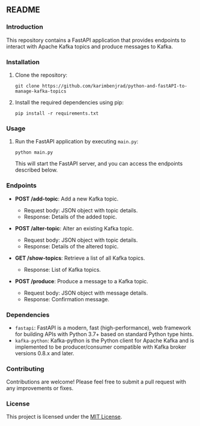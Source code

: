 ## README

### Introduction
This repository contains a FastAPI application that provides endpoints to interact with Apache Kafka topics and produce messages to Kafka.

### Installation
1. Clone the repository:
   ```
   git clone https://github.com/karimbenjrad/python-and-fastAPI-to-manage-kafka-topics
   ```
2. Install the required dependencies using pip:
   ```
   pip install -r requirements.txt
   ```

### Usage
1. Run the FastAPI application by executing `main.py`:
   ```
   python main.py
   ```
   This will start the FastAPI server, and you can access the endpoints described below.

### Endpoints
- **POST /add-topic**: Add a new Kafka topic.
  - Request body: JSON object with topic details.
  - Response: Details of the added topic.
  
- **POST /alter-topic**: Alter an existing Kafka topic.
  - Request body: JSON object with topic details.
  - Response: Details of the altered topic.
  
- **GET /show-topics**: Retrieve a list of all Kafka topics.
  - Response: List of Kafka topics.
  
- **POST /produce**: Produce a message to a Kafka topic.
  - Request body: JSON object with message details.
  - Response: Confirmation message.

### Dependencies
- `fastapi`: FastAPI is a modern, fast (high-performance), web framework for building APIs with Python 3.7+ based on standard Python type hints.
- `kafka-python`: Kafka-python is the Python client for Apache Kafka and is implemented to be producer/consumer compatible with Kafka broker versions 0.8.x and later.

### Contributing
Contributions are welcome! Please feel free to submit a pull request with any improvements or fixes.

### License
This project is licensed under the [MIT License](https://opensource.org/licenses/MIT).
